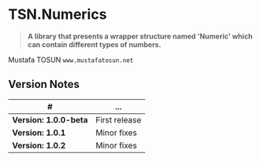 # TSN.Numerics
> **A library that presents a wrapper structure named 'Numeric' which can contain different types of numbers.**

Mustafa TOSUN
`www.mustafatosun.net`

## Version Notes
| # | ... |
|--|--|
| **Version: 1.0.0-beta** | First release |
| **Version: 1.0.1** | Minor fixes |
| **Version: 1.0.2** | Minor fixes |